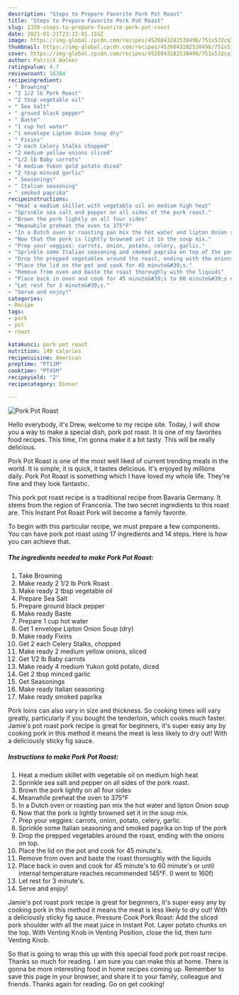 ```yaml
---
description: "Steps to Prepare Favorite Pork Pot Roast"
title: "Steps to Prepare Favorite Pork Pot Roast"
slug: 1330-steps-to-prepare-favorite-pork-pot-roast
date: 2021-01-21T23:32:01.155Z
image: https://img-global.cpcdn.com/recipes/4526043282538496/751x532cq70/pork-pot-roast-recipe-main-photo.jpg
thumbnail: https://img-global.cpcdn.com/recipes/4526043282538496/751x532cq70/pork-pot-roast-recipe-main-photo.jpg
cover: https://img-global.cpcdn.com/recipes/4526043282538496/751x532cq70/pork-pot-roast-recipe-main-photo.jpg
author: Patrick Walker
ratingvalue: 4.7
reviewcount: 16384
recipeingredient:
- " Browning"
- "2 1/2 lb Pork Roast"
- "2 tbsp vegetable oil"
- " Sea Salt"
- " ground black pepper"
- " Baste"
- "1 cup hot water"
- "1 envelope Lipton Onion Soup dry"
- " Fixins"
- "2 each Celery Stalks chopped"
- "2 medium yellow onions sliced"
- "1/2 lb Baby carrots"
- "4 medium Yukon gold potato diced"
- "2 tbsp minced garlic"
- " Seasonings"
- " Italian seasoning"
- " smoked paprika"
recipeinstructions:
- "Heat a medium skillet with vegetable oil on medium high heat"
- "Sprinkle sea salt and pepper on all sides of the pork roast."
- "Brown the pork lightly on all four sides"
- "Meanwhile preheat the oven to 375°F"
- "In a Dutch oven or roasting pan mix the hot water and lipton Onion soup"
- "Now that the pork is lightly browned set it in the soup mix."
- "Prep your veggies: carrots, onion, potato, celery, garlic."
- "Sprinkle some Italian seasoning and smoked paprika on top of the pork"
- "Drop the prepped vegetables around the roast, ending with the onions on top."
- "Place the lid on the pot and cook for 45 minute&#39;s."
- "Remove from oven and baste the roast thoroughly with the liquids"
- "Place back in oven and cook for 45 minute&#39;s to 60 minute&#39;s or until internal temperature reaches recommended 145°F. (I went to 160f)"
- "Let rest for 3 minute&#39;s."
- "Serve and enjoy!"
categories:
- Recipe
tags:
- pork
- pot
- roast

katakunci: pork pot roast 
nutrition: 140 calories
recipecuisine: American
preptime: "PT12M"
cooktime: "PT45M"
recipeyield: "2"
recipecategory: Dinner

---
```



![Pork Pot Roast](https://img-global.cpcdn.com/recipes/4526043282538496/751x532cq70/pork-pot-roast-recipe-main-photo.jpg)

Hello everybody, it's Drew, welcome to my recipe site. Today, I will show you a way to make a special dish, pork pot roast. It is one of my favorites food recipes. This time, I'm gonna make it a bit tasty. This will be really delicious.

Pork Pot Roast is one of the most well liked of current trending meals in the world. It is simple, it is quick, it tastes delicious. It's enjoyed by millions daily. Pork Pot Roast is something which I have loved my whole life. They're fine and they look fantastic.

This pork pot roast recipe is a traditional recipe from Bavaria Germany. It stems from the region of Franconia. The two secret ingredients to this roast are. This Instant Pot Roast Pork will become a family favorite.


To begin with this particular recipe, we must prepare a few components. You can have pork pot roast using 17 ingredients and 14 steps. Here is how you can achieve that.

<!--inarticleads1-->

##### The ingredients needed to make Pork Pot Roast:

1. Take  Browning
1. Make ready 2 1/2 lb Pork Roast
1. Make ready 2 tbsp vegetable oil
1. Prepare  Sea Salt
1. Prepare  ground black pepper
1. Make ready  Baste
1. Prepare 1 cup hot water
1. Get 1 envelope Lipton Onion Soup (dry)
1. Make ready  Fixins
1. Get 2 each Celery Stalks, chopped
1. Make ready 2 medium yellow onions, sliced
1. Get 1/2 lb Baby carrots
1. Make ready 4 medium Yukon gold potato, diced
1. Get 2 tbsp minced garlic
1. Get  Seasonings
1. Make ready  Italian seasoning
1. Make ready  smoked paprika


Pork loins can also vary in size and thickness. So cooking times will vary greatly, particularly if you bought the tenderloin, which cooks much faster. Jamie&#39;s pot roast pork recipe is great for beginners, it&#39;s super easy any by cooking pork in this method it means the meat is less likely to dry out! With a deliciously sticky fig sauce. 

<!--inarticleads2-->

##### Instructions to make Pork Pot Roast:

1. Heat a medium skillet with vegetable oil on medium high heat
1. Sprinkle sea salt and pepper on all sides of the pork roast.
1. Brown the pork lightly on all four sides
1. Meanwhile preheat the oven to 375°F
1. In a Dutch oven or roasting pan mix the hot water and lipton Onion soup
1. Now that the pork is lightly browned set it in the soup mix.
1. Prep your veggies: carrots, onion, potato, celery, garlic.
1. Sprinkle some Italian seasoning and smoked paprika on top of the pork
1. Drop the prepped vegetables around the roast, ending with the onions on top.
1. Place the lid on the pot and cook for 45 minute&#39;s.
1. Remove from oven and baste the roast thoroughly with the liquids
1. Place back in oven and cook for 45 minute&#39;s to 60 minute&#39;s or until internal temperature reaches recommended 145°F. (I went to 160f)
1. Let rest for 3 minute&#39;s.
1. Serve and enjoy!


Jamie&#39;s pot roast pork recipe is great for beginners, it&#39;s super easy any by cooking pork in this method it means the meat is less likely to dry out! With a deliciously sticky fig sauce. Pressure Cook Pork Roast: Add the sliced pork shoulder with all the meat juice in Instant Pot. Layer potato chunks on the top. With Venting Knob in Venting Position, close the lid, then turn Venting Knob. 

So that is going to wrap this up with this special food pork pot roast recipe. Thanks so much for reading. I am sure you can make this at home. There is gonna be more interesting food in home recipes coming up. Remember to save this page in your browser, and share it to your family, colleague and friends. Thanks again for reading. Go on get cooking!
